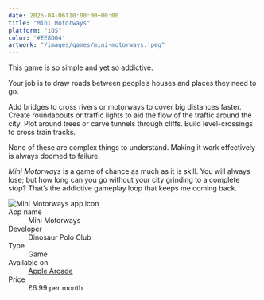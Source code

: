 ```yaml
---
date: 2025-04-06T10:00:00+00:00
title: "Mini Motorways"
platform: "iOS"
color: '#EE8D04'
artwork: "/images/games/mini-motorways.jpeg"
---
```


This game is so simple and yet so addictive.

Your job is to draw roads between people’s houses and places they need to go. 

Add bridges to cross rivers or motorways to cover big distances faster. Create roundabouts or traffic lights to aid the flow of the traffic around the city. Plot around trees or carve tunnels through cliffs. Build level-crossings to cross train tracks.

None of these are complex things to understand. Making it work effectively is always doomed to failure.

*Mini Motorways* is a game of chance as much as it is skill. You will always lose; but how long can you go without your city grinding to a complete stop? That’s the addictive gameplay loop that keeps me coming back.

<section class="app-sheet card">
    <dl class="dl--app">
        <img class="app-icon large" src="/images/games/mini-motorways.jpeg" alt="Mini Motorways app icon">
        <dt class="app-name-label sr-only">App name</dt>
        <dd class="app-name">Mini Motorways</dd>
        <dt class="app-description-label sr-only">Developer</dt>
        <dd class="app-description">Dinosaur Polo Club</dd>
        <dt class="app-type-label sr-only">Type</dt>
        <dd class="app-type">Game</dd>
        <dt class="app-first-label">Available on</dt>
        <dd class="app-first"><a href="https://apps.apple.com/gb/app/mini-motorways/id1453901000">Apple Arcade</a></dd>
        <dt class="app-second-label">Price</dt>
        <dd class="app-second">£6.99 per month</dd>
    </dl>
</section>